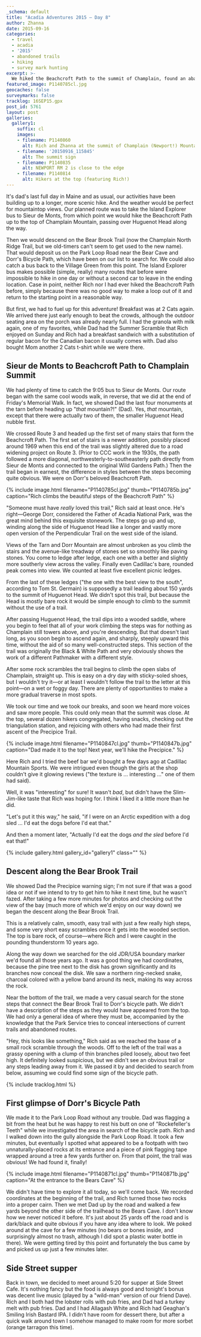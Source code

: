 ```yaml
---
_schema: default
title: "Acadia Adventures 2015 – Day 8"
author: Zhanna
date: 2015-09-16
categories:
  - travel
  - acadia
  - '2015'
  - abandoned trails
  - hiking
  - survey mark hunting
excerpt: >-
  We hiked the Beachcroft Path to the summit of Champlain, found an abandoned trail and a cave, and finished off the day with lobster rolls and much-needed beer!
featured_image: P1140785cl.jpg
geocaches: false
surveymarks: false
tracklog: 16SEP15.gpx
post_id: 5761
layout: post    
galleries:
  gallery1:
    suffix: cl
    images:
    - filename: P1140860
      alt: Rich and Zhanna at the summit of Champlain (Newport!) Mountain
    - filename: '20150916_115845'
      alt: The summit sign
    - filename: P1140835
      alt: NEWPORT RM 2 is close to the edge    
    - filename: P1140814
      alt: Hikers at the top (featuring Rich!)                    
---
```


It's dad's last full day in Maine and as usual, our activities have been building up to a longer, more scenic hike. And the weather would be perfect for mountaintop views. Our planned route was to take the Island Explorer bus to Sieur de Monts, from which point we would hike the Beachcroft Path up to the top of Champlain Mountain, passing over Huguenot Head along the way. 

Then we would descend on the Bear Brook Trail (now the Champlain North Ridge Trail, but we old-timers can't seem to get used to the new name). That would deposit us on the Park Loop Road near the Bear Cave and Dorr's Bicycle Path, which have been on our list to search for. We could also catch a bus back to the Village Green from this point. The Island Explorer bus makes possible (simple, really) many routes that before were impossible to hike in one day or without a second car to leave in the ending location. Case in point, neither Rich nor I had ever hiked the Beachcroft Path before, simply because there was no good way to make a loop out of it and return to the starting point in a reasonable way.

But first, we had to fuel up for this adventure! Breakfast was at 2 Cats again. We arrived there just early enough to beat the crowds, although the outdoor seating area on the porch was already nearly full. I had the granola with milk again, one of my favorites, while Dad had the Summer Scramble that Rich enjoyed on Sunday and Rich had a breakfast sandwich with a substitution of regular bacon for the Canadian bacon it usually comes with. Dad also bought Mom another 2 Cats t-shirt while we were there.

## Sieur de Monts to Beachcroft Path to Champlain Summit

We had plenty of time to catch the 9:05 bus to Sieur de Monts. Our route began with the same cool woods walk, in reverse, that we did at the end of Friday's Memorial Walk. In fact, we showed Dad the last four monuments at the tarn before heading up "_that_ mountain?!" (Dad). Yes, _that_ mountain, except that there were actually two of them, the smaller Huguenot Head nubble first. 

We crossed Route 3 and headed up the first set of many stairs that form the Beachcroft Path. The first set of stairs is a newer addition, possibly placed around 1969 when this end of the trail was slightly altered due to a road widening project on Route 3. (Prior to CCC work in the 1930s, the path followed a more diagonal, northwesterly-to-southeasterly path directly from Sieur de Monts and connected to the original Wild Gardens Path.) Then the trail began in earnest, the difference in styles between the steps becoming quite obvious. We were on Dorr's beloved Beachcroft Path. 

{% include image.html filename="P1140785cl.jpg" thumb="P1140785b.jpg" caption="Rich climbs the beautiful steps of the Beachcroft Path" %}

"Someone must have _really_ loved this trail," Rich said at least once. He's right—George Dorr, considered the Father of Acadia National Park, was the great mind behind this exquisite stonework. The steps go up and up, winding along the side of Huguenot Head like a longer and vastly more open version of the Perpendicular Trail on the west side of the island. 

Views of the Tarn and Dorr Mountain are almost unbroken as you climb the stairs and the avenue-like treadway of stones set so smoothly like paving stones. You come to ledge after ledge, each one with a better and slightly more southerly view across the valley. Finally even Cadillac's bare, rounded peak comes into view. We counted at least five excellent picnic ledges. 

From the last of these ledges ("the one with the best view to the south", according to Tom St. Germain) is supposedly a trail leading about 150 yards to the summit of Huguenot Head. We didn't spot this trail, but because the Head is mostly bare rock it would be simple enough to climb to the summit without the use of a trail.

After passing Huguenot Head, the trail dips into a wooded saddle, where you begin to feel that all of your work climbing the steps was for nothing as Champlain still towers above, and you're descending. But that doesn't last long, as you soon begin to ascend again, and sharply, steeply upward this time, without the aid of so many well-constructed steps. This section of the trail was originally the Black & White Path and very obviously shows the work of a different Pathmaker with a different style. 

After some rock scrambles the trail begins to climb the open slabs of Champlain, straight up. This is easy on a dry day with sticky-soled shoes, but I wouldn't try it—or at least I wouldn't follow the trail to the letter at this point—on a wet or foggy day. There are plenty of opportunities to make a more gradual traverse in most spots.

We took our time and we took our breaks, and soon we heard more voices and saw more people. This could only mean that the summit was close. At the top, several dozen hikers congregated, having snacks, checking out the triangulation station, and rejoicing with others who had made their first ascent of the Precipice Trail. 

{% include image.html filename="P1140847cl.jpg" thumb="P1140847b.jpg" caption="Dad made it to the top! Next year, we'll hike the Precipice." %}

Here Rich and I tried the beef bar we'd bought a few days ago at Cadillac Mountain Sports. We were intrigued even though the girls at the shop couldn't give it glowing reviews ("the texture is ... interesting ..." one of them had said). 

Well, it was "interesting" for sure! It wasn't _bad_, but didn't have the Slim-Jim-like taste that Rich was hoping for. I think I liked it a little more than he did. 

"Let's put it this way," he said, "if I were on an Arctic expedition with a dog sled ... I'd eat the dogs before I'd eat that." 

And then a moment later, "Actually I'd eat the dogs _and the sled_ before I'd eat that!"

{% include gallery.html gallery_id="gallery1" class="" %}

## Descent along the Bear Brook Trail

We showed Dad the Precipice warning sign; I'm not sure if that was a good idea or not if we intend to try to get him to hike it next time, but he wasn't fazed. After taking a few more minutes for photos and checking out the view of the bay (much more of which we'd enjoy on our way down) we began the descent along the Bear Brook Trail. 

This is a relatively calm, smooth, easy trail with just a few really high steps, and some very short easy scrambles once it gets into the wooded section. The top is bare rock, of course—where Rich and I were caught in the pounding thunderstorm 10 years ago. 

Along the way down we searched for the old JDR/USA boundary marker we'd found all those years ago. It was a good thing we had coordinates, because the pine tree next to the disk has grown significantly and its branches now conceal the disk. We saw a northern ring-necked snake, charcoal colored with a yellow band around its neck, making its way across the rock.

Near the bottom of the trail, we made a very casual search for the stone steps that connect the Bear Brook Trail to Dorr's bicycle path. We didn't have a description of the steps as they would have appeared from the top. We had only a general idea of where they must be, accompanied by the knowledge that the Park Service tries to conceal intersections of current trails and abandoned routes. 

"Hey, this looks like something," Rich said as we reached the base of a small rock scramble through the woods. Off to the left of the trail was a grassy opening with a clump of thin branches piled loosely, about two feet high. It definitely looked suspicious, but we didn't see an obvious trail or any steps leading away from it. We passed it by and decided to search from below, assuming we could find some sign of the bicycle path.

{% include tracklog.html %}

## First glimpse of Dorr's Bicycle Path

We made it to the Park Loop Road without any trouble. Dad was flagging a bit from the heat but he was happy to rest his butt on one of "Rockefeller's Teeth" while we investigated the area in search of the bicycle path. Rich and I walked down into the gully alongside the Park Loop Road. It took a few minutes, but eventually I spotted what appeared to be a footpath with two unnaturally-placed rocks at its entrance and a piece of pink flagging tape wrapped around a tree a few yards further on. From that point, the trail was obvious! We had found it, finally! 

{% include image.html filename="P1140871cl.jpg" thumb="P1140871b.jpg" caption="At the entrance to the Bears Cave" %}

We didn't have time to explore it all today, so we'll come back. We recorded coordinates at the beginning of the trail, and Rich turned those two rocks into a proper cairn. Then we met Dad up by the road and walked a few yards beyond the other side of the trailhead to the Bears Cave. I don't know how we never noticed it before. It's just about 25 yards off the road and is dark/black and quite obvious if you have any idea where to look. We poked around at the cave for a few minutes (no bears or bones inside, and surprisingly almost no trash, although I did spot a plastic water bottle in there). We were getting tired by this point and fortunately the bus came by and picked us up just a few minutes later.

## Side Street supper

Back in town, we decided to meet around 5:20 for supper at Side Street Cafe. It's nothing fancy but the food is always good and tonight's bonus was decent live music (played by a "wild-man" version of our friend Dave). Rich and I both had the lobster rolls with pub fries, and Dad had a turkey melt with pub fries. Dad and I had Allagash White and Rich had Geaghan's Smiling Irish Bastard IPA. I didn't have room for dessert there, but after a quick walk around town I somehow managed to make room for more sorbet (orange tarragon this time).